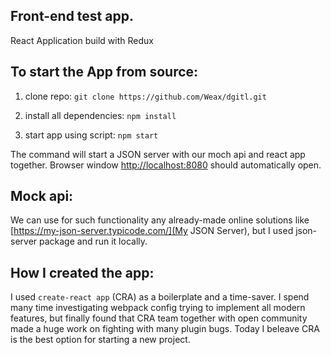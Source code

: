 ## Front-end test app.

React Application build with Redux

## To start the App from source:

1. clone repo: `git clone https://github.com/Weax/dgitl.git`

2. install all dependencies: `npm install`

3. start app using script: `npm start`

The command will start a JSON server with our moch api and react app together. Browser window [http://localhost:8080](http://localhost:8080) should automatically open.

## Mock api:

We can use for such functionality any already-made online solutions like [https://my-json-server.typicode.com/](My JSON Server), but I used json-server package and run it locally.

## How I created the app:

I used `create-react app` (CRA) as a boilerplate and a time-saver. I spend many time investigating webpack config trying to implement all modern features, but finally found that CRA team together with open community made a huge work on fighting with many plugin bugs. Today I beleave CRA is the best option for starting a new project.

